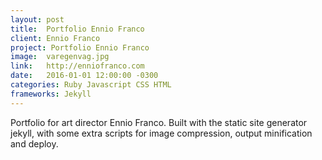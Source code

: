 ```yaml
---
layout: post
title:  Portfolio Ennio Franco
client: Ennio Franco
project: Portfolio Ennio Franco
image:  varegenvag.jpg
link:   http://enniofranco.com
date:   2016-01-01 12:00:00 -0300
categories: Ruby Javascript CSS HTML
frameworks: Jekyll
---
```


Portfolio for art director Ennio Franco. Built with the static site generator jekyll, with some extra scripts for image compression, output minification and deploy.
